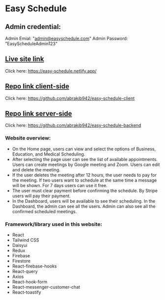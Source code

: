 # Easy Schedule

## Admin credential:

Admin Emial: "admin@easyschedule.com"
Admin Password: "EasyScheduleAdmin123"

## [Live site link](https://easy-schedule.netlify.app/)

Click here: https://easy-schedule.netlify.app/

## [Repo link client-side](https://github.com/arifphero4/easy-schedule-client.git)

Click here: https://github.com/abrakib942/easy-schedule-client

## [Repo link server-side](https://github.com/arifphero4/easy-schedule-server.git)

Click here: https://github.com/abrakib942/easy-schedule-backend

### Website overview:

- On the Home page, users can view and select the options of Business, Education, and Medical Scheduling.
- After selecting the page user can see the list of available appointments. Users can create meetings by Google meeting and Zoom. Users can edit and delete the meeting.
- If the user deletes the meeting after 12 hours, the user needs to pay for the meeting. If two users want to schedule at the same time a message will be shown. For 7 days users can use it free.
- The user must clear payment before confirming the schedule. By Stripe users will pay their payment.
- In the Dashboard, users will be available to see their scheduling. In the Dashboard, the admin can see all the users. Admin can also see all the confirmed scheduled meetings.

### Framework/library used in this website:

- React
- Tailwind CSS
- Daisyui
- Redux
- Firebase
- Firestore
- React-firebase-hooks
- React-query
- Axios
- React-hook-form
- React-messenger-customer-chat
- React-toastify
